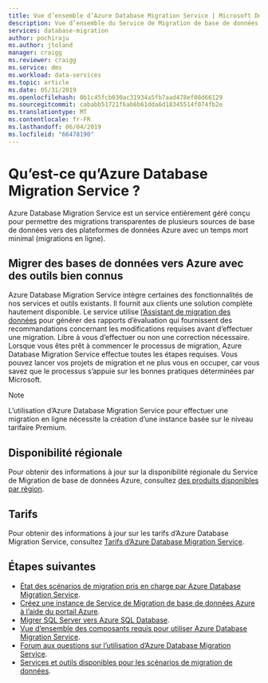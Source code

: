 ```yaml
---
title: Vue d’ensemble d’Azure Database Migration Service | Microsoft Docs
description: Vue d’ensemble du Service de Migration de base de données Azure, qui fournit des migrations transparentes de nombreuses sources de base de données vers des plateformes de données Azure.
services: database-migration
author: pochiraju
ms.author: jtoland
manager: craigg
ms.reviewer: craigg
ms.service: dms
ms.workload: data-services
ms.topic: article
ms.date: 05/31/2019
ms.openlocfilehash: 0b1c45fcb030ac31934a5fb7aad478ef08d66129
ms.sourcegitcommit: cababb51721f6ab6b61dda6d18345514f074fb2e
ms.translationtype: MT
ms.contentlocale: fr-FR
ms.lasthandoff: 06/04/2019
ms.locfileid: "66478190"
---
```

# <a name="what-is-azure-database-migration-service"></a>Qu’est-ce qu’Azure Database Migration Service ?

Azure Database Migration Service est un service entièrement géré conçu pour permettre des migrations transparentes de plusieurs sources de base de données vers des plateformes de données Azure avec un temps mort minimal (migrations en ligne).

## <a name="migrate-databases-to-azure-with-familiar-tools"></a>Migrer des bases de données vers Azure avec des outils bien connus

Azure Database Migration Service intègre certaines des fonctionnalités de nos services et outils existants. Il fournit aux clients une solution complète hautement disponible. Le service utilise [l’Assistant de migration des données](https://aka.ms/dma) pour générer des rapports d’évaluation qui fournissent des recommandations concernant les modifications requises avant d’effectuer une migration. Libre à vous d’effectuer ou non une correction nécessaire. Lorsque vous êtes prêt à commencer le processus de migration, Azure Database Migration Service effectue toutes les étapes requises. Vous pouvez lancer vos projets de migration et ne plus vous en occuper, car vous savez que le processus s’appuie sur les bonnes pratiques déterminées par Microsoft.

> [!NOTE]
> L’utilisation d’Azure Database Migration Service pour effectuer une migration en ligne nécessite la création d’une instance basée sur le niveau tarifaire Premium.

## <a name="regional-availability"></a>Disponibilité régionale

Pour obtenir des informations à jour sur la disponibilité régionale du Service de Migration de base de données Azure, consultez [des produits disponibles par région](https://azure.microsoft.com/global-infrastructure/services/?products=database-migration).

## <a name="pricing"></a>Tarifs

Pour obtenir des informations à jour sur les tarifs d’Azure Database Migration Service, consultez [Tarifs d’Azure Database Migration Service](https://azure.microsoft.com/pricing/details/database-migration/).

## <a name="next-steps"></a>Étapes suivantes

* [État des scénarios de migration pris en charge par Azure Database Migration Service](resource-scenario-status.md).
* [Créez une instance de Service de Migration de base de données Azure à l’aide du portail Azure](quickstart-create-data-migration-service-portal.md).
* [Migrer SQL Server vers Azure SQL Database](tutorial-sql-server-to-azure-sql.md).
* [Vue d’ensemble des composants requis pour utiliser Azure Database Migration Service](pre-reqs.md).
* [Forum aux questions sur l’utilisation d’Azure Database Migration Service](faq.md).
* [Services et outils disponibles pour les scénarios de migration de données](dms-tools-matrix.md).
